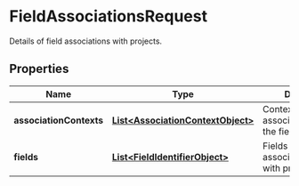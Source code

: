 

# FieldAssociationsRequest

Details of field associations with projects.

## Properties

| Name | Type | Description | Notes |
|------------ | ------------- | ------------- | -------------|
|**associationContexts** | [**List&lt;AssociationContextObject&gt;**](AssociationContextObject.md) | Contexts to associate/unassociate the fields with. |  |
|**fields** | [**List&lt;FieldIdentifierObject&gt;**](FieldIdentifierObject.md) | Fields to associate/unassociate with projects. |  |



